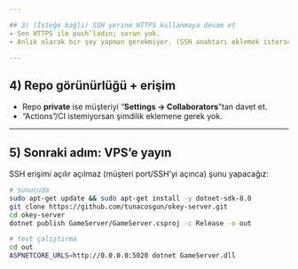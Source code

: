 ```yaml
---

## 3) (İsteğe bağlı) SSH yerine HTTPS kullanmaya devam et
- Sen HTTPS ile push’ladın; sorun yok.
- Anlık olarak bir şey yapman gerekmiyor. (SSH anahtarı eklemek istersen sonra ekleriz.)

---
```


## 4) Repo görünürlüğü + erişim
- Repo **private** ise müşteriyi “**Settings → Collaborators**”tan davet et.
- “Actions”/CI istemiyorsan şimdilik eklemene gerek yok.

---

## 5) Sonraki adım: VPS’e yayın
SSH erişimi açılır açılmaz (müşteri port/SSH’yi açınca) şunu yapacağız:
```bash
# sunucuda
sudo apt-get update && sudo apt-get install -y dotnet-sdk-8.0
git clone https://github.com/tunacosgun/okey-server.git
cd okey-server
dotnet publish GameServer/GameServer.csproj -c Release -o out

# test çalıştırma
cd out
ASPNETCORE_URLS=http://0.0.0.0:5020 dotnet GameServer.dll
